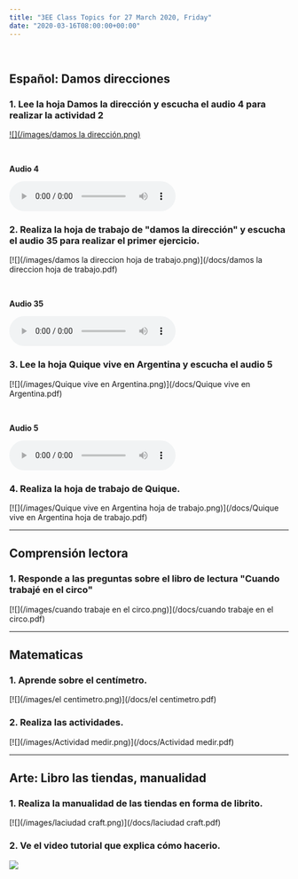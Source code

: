 ```yaml
---
title: "3EE Class Topics for 27 March 2020, Friday"
date: "2020-03-16T08:00:00+00:00"
---
```


&nbsp;

## Español: Damos direcciones

### 1. Lee la hoja Damos la dirección y escucha el audio 4 para realizar la actividad 2

[![](/images/damos la dirección.png)](/docs/damos_la_dirección.pdf)

&nbsp;

**Audio 4**

<audio controls>
  <source src="/audio/Audio 4.mp3" type="audio/mpeg">
Your browser does not support the audio element.
</audio>

### 2. Realiza la hoja de trabajo de "damos la dirección" y escucha el audio 35 para realizar el primer ejercicio.

[![](/images/damos la direccion hoja de trabajo.png)](/docs/damos la direccion hoja de trabajo.pdf)

&nbsp;

**Audio 35**

<audio controls>
  <source src="/audio/Audio 35.mp3" type="audio/mpeg">
Your browser does not support the audio element.
</audio>

### 3. Lee la hoja Quique vive en Argentina y escucha el audio 5

[![](/images/Quique vive en Argentina.png)](/docs/Quique vive en Argentina.pdf)

&nbsp;

**Audio 5**

<audio controls>
  <source src="/audio/Adio 5.mp3" type="audio/mpeg">
Your browser does not support the audio element.
</audio>

### 4. Realiza la hoja de trabajo de Quique.

[![](/images/Quique vive en Argentina hoja de trabajo.png)](/docs/Quique vive en Argentina hoja de trabajo.pdf)

<hr>

## Comprensión lectora

### 1. Responde a las preguntas sobre el libro de lectura "Cuando trabajé en el circo"

[![](/images/cuando trabaje en el circo.png)](/docs/cuando trabaje en el circo.pdf)

<hr>

## Matematicas

### 1. Aprende sobre el centímetro.

[![](/images/el centimetro.png)](/docs/el centimetro.pdf)

### 2. Realiza las actividades.

[![](/images/Actividad medir.png)](/docs/Actividad medir.pdf)

<hr>

## Arte: Libro las tiendas, manualidad

### 1. Realiza la manualidad de las tiendas en forma de librito.

[![](/images/laciudad craft.png)](/docs/laciudad craft.pdf)

### 2. Ve el video tutorial que explica cómo hacerio.

[![](/images/laciudadCraft.png)](https://rockalingua.com/videos/craft-la-ciudad)

<br/>
<br/>

